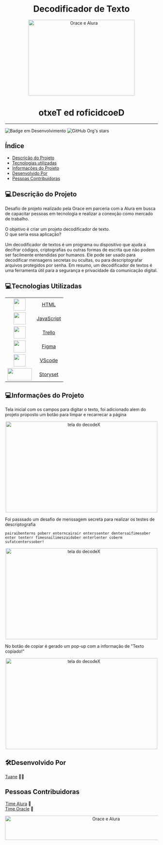 

<div  align="center">
  <h1> Decodificador de Texto </h1>
  <img src="https://user-images.githubusercontent.com/54903202/231349254-4f9cc1f5-39a5-4f87-9620-9381750aa7c2.gif" width="350" height="250" alt="Orace e Alura"/>
  <h1> otxeT ed roficidcoeD </h1>
  
  
  
</div>

<hr>

![Badge em Desenvolvimento ](http://img.shields.io/static/v1?label=STATUS&message=EM%20DESENVOLVIMENTO&color=GREEN&style=for-the-badge )
![GitHub Org's stars](https://img.shields.io/github/stars/tuanemendes?style=social)

</div>
<h2>Índice</h2>

* [Descrição do Projeto](#descrição-do-projeto)
* [Tecnologias utilizadas](#tecnologias-utilizadas)
* [Informações do Projeto](#informações-do-projeto)
* [Desenvolvido Por](#desenvolvido-por)
* [Pessoas Contribuidoras](#pessoas-contribuidoras)



<h2>💻 Descrição do Projeto</h2>

<p>
Desafio de projeto realizado pela Orace em parceria com a  Alura em busca de capacitar pessoas em tecnologia e realizar a conexção como mercado de trabalho.<br><br>
O objetivo é criar um projeto decodificador de texto. <br>
O que seria essa aplicação? <br><br> 
Um decodificador de textos é um programa ou dispositivo que ajuda a decifrar códigos, criptografias ou outras formas de escrita que não podem ser facilmente entendidas por humanos. Ele pode ser usado para decodificar mensagens secretas ou ocultas, ou para descriptografar arquivos protegidos por senha. Em resumo, um decodificador de textos é uma ferramenta útil para a segurança e privacidade da comunicação digital.
</p>

<h2>💻Tecnologias Utilizadas</h2>

|     |   |
| :--------: | :--------: |    
| <img src="https://cdn.jsdelivr.net/gh/devicons/devicon/icons/html5/html5-original-wordmark.svg" width="40" height="40" /> | [HTML](https://developer.mozilla.org/pt-BR/docs/Web/HTML) |   
| <img src="https://cdn.jsdelivr.net/gh/devicons/devicon/icons/javascript/javascript-original.svg" width="40" height="40" /> | [JavaScript](https://developer.mozilla.org/pt-BR/docs/Web/JavaScript) |  
| <img src="https://cdn.jsdelivr.net/gh/devicons/devicon/icons/trello/trello-plain.svg" width="40" height="40" /> | [Trello](https://trello.com/) |      
| <img src="https://cdn.jsdelivr.net/gh/devicons/devicon/icons/figma/figma-original.svg" width="40" height="40" /> | [Figma](https://www.figma.com/) |   
| <img src="https://cdn.jsdelivr.net/gh/devicons/devicon/icons/vscode/vscode-original.svg" width="40" height="40" /> | [VScode](https://code.visualstudio.com/download) | 
| <img src="https://user-images.githubusercontent.com/54903202/231347273-4e3b9702-1a61-4301-8497-d756e9b0db21.png" width="80" height="40" /> | [Storyset](https://storyset.com/search) |

<h2>💻Informações do Projeto</h2>

<p>
Tela inicial com os campos para digitar o texto, foi adicionado alem do projeto proposto um botão para limpar e recarrecar a página
   
</p>
<div  align="center">
    <img src="https://github.com/Tuanemendes/Decodificador-de-Texto-Alura-Challenges-Oracle-ONE/assets/54903202/8cc33890-29ef-47ff-bfe2-71e618387cf6" width="500" height="300" alt="tela do decodeX"/>
 </div>
<p>
  Foi passsado um desafio de menssagem secreta para realizar os testes de descriptografia 
 </p>
 
 ```
 pairaibenterns poberr enterncairair enterssenter dentersaifimesober enter tenterr fimesnailimeszaidober enterlenter coberm sufatcenterssober!
 
 ```
 <div  align="center">
    <img src="https://github.com/Tuanemendes/Decodificador-de-Texto-Alura-Challenges-Oracle-ONE/assets/54903202/fa1345c0-c378-4a18-adce-5d369af51733" width="500" height="300" alt="tela do decodeX"/>
 </div>
 <p>
   No botão de copiar é gerado um  pop-up  com a informação de "Texto copiado!"
 </p>
 
 <div  align="center">
    <img src="https://github.com/Tuanemendes/Decodificador-de-Texto-Alura-Challenges-Oracle-ONE/assets/54903202/7941cb89-4401-4d69-a968-64943e36a717" width="500" height="300" alt="tela do decodeX"/>
 </div>

<h2>🛠Desenvolvido Por</h2>

 [Tuane](https://www.linkedin.com/in/tuane-mendes/) 👩‍🎓        

<h2>Pessoas Contribuidoras</h2>

 [Time Alura](https://www.alura.com.br/) 💙 <br>
 [Time Oracle](https://www.oracle.com/br/education/oracle-next-education/) 🧡 
 
 <div align="center">
    <img src="https://user-images.githubusercontent.com/54903202/230703634-3b28034b-c98d-40f7-b4fb-0bbaa3010f56.png"width="650" height="80" alt="Orace e Alura"/>
</div>
